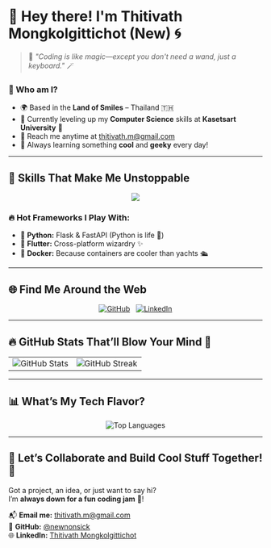 # 👋 Hey there! I'm Thitivath Mongkolgittichot (New) 🌀

> 🌟 _"Coding is like magic—except you don't need a wand, just a keyboard."_ 🪄

### 🎯 Who am I?

- 🌍 Based in the **Land of Smiles** – Thailand 🇹🇭  
- 🧠 Currently leveling up my **Computer Science** skills at **Kasetsart University** 🏫  
- 💌 Reach me anytime at [thitivath.m@gmail.com](mailto:thitivath.m@gmail.com)  
- 🥳 Always learning something **cool** and **geeky** every day!  

---

## 🌟 Skills That Make Me Unstoppable

<p align="center">
  <img src="https://skillicons.dev/icons?i=python,dart,java,cpp,c,flask,fastapi,mongodb,firebase,postgres,mysql,docker,aws,flutter,vscode,figma,&theme=light" />
</p>

### 🔥 Hot Frameworks I Play With:
- 🐍 **Python:** Flask & FastAPI (Python is life 🐍)  
- 📱 **Flutter:** Cross-platform wizardry ✨  
- 🐳 **Docker:** Because containers are cooler than yachts 🛳️  

---

## 🌐 **Find Me Around the Web**
<p align="center">
  <a href="https://github.com/newnonsick" target="_blank"><img src="https://skillicons.dev/icons?i=github" alt="GitHub" /></a>&nbsp;&nbsp;
  <a href="https://www.linkedin.com/in/thitivath-mongkolgittichot-ab080632b" target="_blank"><img src="https://skillicons.dev/icons?i=linkedin" alt="LinkedIn" /></a>
</p>

---

## 🔥 GitHub Stats That’ll Blow Your Mind 🤯

<table>
<tr>
<td>
  <img src="https://github-readme-stats.vercel.app/api?username=newnonsick&show_icons=true&hide=&count_private=true&title_color=0891b2&text_color=ffffff&icon_color=0891b2&bg_color=1c1917&hide_border=true" alt="GitHub Stats" />
</td>
<td>
  <img src="https://github-readme-streak-stats.herokuapp.com/?user=newnonsick&stroke=ffffff&background=1c1917&ring=0891b2&fire=0891b2&currStreakNum=ffffff&currStreakLabel=0891b2&sideNums=ffffff&sideLabels=ffffff&dates=ffffff&hide_border=true" alt="GitHub Streak" />
</td>
</tr>
</table>

---

## 📊 What’s My Tech Flavor?
<p align="center">
  <img src="https://github-readme-stats.vercel.app/api/top-langs?username=newnonsick&langs_count=10&show_icons=true&theme=dark&locale=en&layout=compact" alt="Top Languages" />
</p>

---

## 🎉 Let’s Collaborate and Build Cool Stuff Together! 💬  
Got a project, an idea, or just want to say hi?  
I’m **always down for a fun coding jam** 🎸!  

📬 **Email me:** [thitivath.m@gmail.com](mailto:thitivath.m@gmail.com)  
🌟 **GitHub:** [@newnonsick](https://github.com/newnonsick)  
🌐 **LinkedIn:** [Thitivath Mongkolgittichot](https://www.linkedin.com/in/thitivath-mongkolgittichot-ab080632b)

